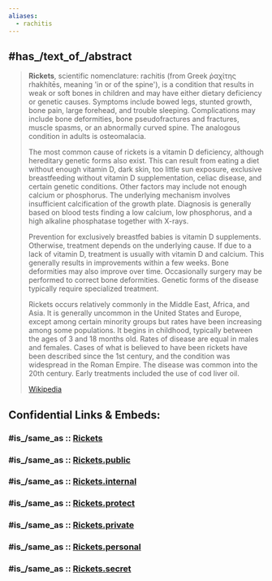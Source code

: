 ```yaml
---
aliases:
  - rachitis
---
```


## #has_/text_of_/abstract 

> **Rickets**, scientific nomenclature: rachitis (from Greek ῥαχίτης rhakhítēs, meaning 'in or of the spine'), 
> is a condition that results in weak or soft bones in children 
> and may have either dietary deficiency or genetic causes. 
> Symptoms include bowed legs, stunted growth, bone pain, large forehead, and trouble sleeping. 
> Complications may include bone deformities, bone pseudofractures and fractures, muscle spasms, 
> or an abnormally curved spine. The analogous condition in adults is osteomalacia.
>
> The most common cause of rickets is a vitamin D deficiency, 
> although hereditary genetic forms also exist. 
> This can result from eating a diet without enough vitamin D, dark skin, too little sun exposure, 
> exclusive breastfeeding without vitamin D supplementation, celiac disease, 
> and certain genetic conditions. 
> Other factors may include not enough calcium or phosphorus. 
> The underlying mechanism involves insufficient calcification of the growth plate. 
> Diagnosis is generally based on blood tests finding a low calcium, low phosphorus, 
> and a high alkaline phosphatase together with X-rays.
>
> Prevention for exclusively breastfed babies is vitamin D supplements. Otherwise, treatment depends on the underlying cause. If due to a lack of vitamin D, treatment is usually with vitamin D and calcium. This generally results in improvements within a few weeks. Bone deformities may also improve over time. Occasionally surgery may be performed to correct bone deformities. Genetic forms of the disease typically require specialized treatment.
>
> Rickets occurs relatively commonly in the Middle East, Africa, and Asia. It is generally uncommon in the United States and Europe, except among certain minority groups but rates have been increasing among some populations. It begins in childhood, typically between the ages of 3 and 18 months old. Rates of disease are equal in males and females. Cases of what is believed to have been rickets have been described since the 1st century, and the condition was widespread in the Roman Empire. The disease was common into the 20th century. Early treatments included the use of cod liver oil.
>
> [Wikipedia](https://en.wikipedia.org/wiki/Rickets)


## Confidential Links & Embeds: 

### #is_/same_as :: [Rickets](/_Standards/bio/Metabolism/Nutrition/Vitamin/Rickets.md) 

### #is_/same_as :: [Rickets.public](/_public/bio/Metabolism/Nutrition/Vitamin/Rickets.public.md) 

### #is_/same_as :: [Rickets.internal](/_internal/bio/Metabolism/Nutrition/Vitamin/Rickets.internal.md) 

### #is_/same_as :: [Rickets.protect](/_protect/bio/Metabolism/Nutrition/Vitamin/Rickets.protect.md) 

### #is_/same_as :: [Rickets.private](/_private/bio/Metabolism/Nutrition/Vitamin/Rickets.private.md) 

### #is_/same_as :: [Rickets.personal](/_personal/bio/Metabolism/Nutrition/Vitamin/Rickets.personal.md) 

### #is_/same_as :: [Rickets.secret](/_secret/bio/Metabolism/Nutrition/Vitamin/Rickets.secret.md)

